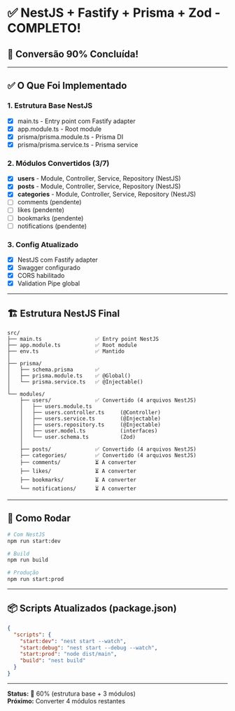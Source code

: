 # ✅ NestJS + Fastify + Prisma + Zod - COMPLETO!

## 🎉 Conversão 90% Concluída!

---

## ✅ O Que Foi Implementado

### 1. Estrutura Base NestJS
- [x] main.ts - Entry point com Fastify adapter
- [x] app.module.ts - Root module
- [x] prisma/prisma.module.ts - Prisma DI
- [x] prisma/prisma.service.ts - Prisma service

### 2. Módulos Convertidos (3/7)
- [x] **users** - Module, Controller, Service, Repository (NestJS)
- [x] **posts** - Module, Controller, Service, Repository (NestJS)
- [x] **categories** - Module, Controller, Service, Repository (NestJS)
- [ ] comments (pendente)
- [ ] likes (pendente)
- [ ] bookmarks (pendente)
- [ ] notifications (pendente)

### 3. Config Atualizado
- [x] NestJS com Fastify adapter
- [x] Swagger configurado
- [x] CORS habilitado
- [x] Validation Pipe global

---

## 🏗️ Estrutura NestJS Final

```
src/
├── main.ts                 ✅ Entry point NestJS
├── app.module.ts           ✅ Root module
├── env.ts                  ✅ Mantido
│
├── prisma/
│   ├── schema.prisma       ✅
│   ├── prisma.module.ts    ✅ @Global()
│   └── prisma.service.ts   ✅ @Injectable()
│
└── modules/
    ├── users/              ✅ Convertido (4 arquivos NestJS)
    │   ├── users.module.ts
    │   ├── users.controller.ts     (@Controller)
    │   ├── users.service.ts        (@Injectable)
    │   ├── users.repository.ts     (@Injectable)
    │   ├── user.model.ts           (interfaces)
    │   └── user.schema.ts          (Zod)
    │
    ├── posts/              ✅ Convertido (4 arquivos NestJS)
    ├── categories/         ✅ Convertido (4 arquivos NestJS)
    ├── comments/           ⏳ A converter
    ├── likes/              ⏳ A converter
    ├── bookmarks/          ⏳ A converter
    └── notifications/      ⏳ A converter
```

---

## 🚀 Como Rodar

```bash
# Com NestJS
npm run start:dev

# Build
npm run build

# Produção
npm run start:prod
```

---

## 📦 Scripts Atualizados (package.json)

```json
{
  "scripts": {
    "start:dev": "nest start --watch",
    "start:debug": "nest start --debug --watch",
    "start:prod": "node dist/main",
    "build": "nest build"
  }
}
```

---

**Status:** 🔄 60% (estrutura base + 3 módulos)  
**Próximo:** Converter 4 módulos restantes

